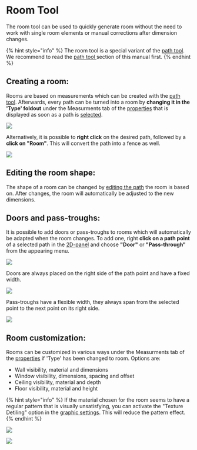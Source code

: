 # Room Tool

The room tool can be used to quickly generate room without the need to work with single room elements or manual corrections after dimension changes.

{% hint style="info" %}
The room tool is a special variant of the [path tool](path-tool.md). We recommend to read the [path tool ](path-tool.md)section of this manual first.
{% endhint %}

## Creating a room:

Rooms are based on measurements which can be created with the [path tool](path-tool.md). Afterwards, every path can be turned into a room by **changing it in the 'Type' foldout** under the Measurments tab of the [properties](../user-interface/the-info-panel.md) that is displayed as soon as a path is [selected](path-tool.md#path-selection-and-editing).

![](../../../.gitbook/assets/iVP\_fence\_tool\_create\_room.jpg)

Alternatively, it is possible to **right click** on the desired path, followed by a **click on "Room"**. This will convert the path into a fence as well.

![](../../../.gitbook/assets/iVP\_fence\_tool\_right\_click\_menu\_to\_room.jpg)


## Editing the room shape:

The shape of a room can be changed by [editing the path](path-tool.md#path-selection-and-editing) the room is based on. After changes, the room will automatically be adjusted to the new dimensions.

## Doors and pass-troughs:

It is possible to add doors or pass-troughs to rooms which will automatically be adapted when the room changes. To add one, right **click on a path point** of a selected path in the [2D-panel](../user-interface/the-2d-panel.md) and choose **"Door"** or **"Pass-through"** from the appearing menu.

![](../../../.gitbook/assets/iVP\_fence\_tool\_fence\_right\_click\_point\_options.jpg)

Doors are always placed on the right side of the path point and have a fixed width.

![](../../../.gitbook/assets/iVP\_room\_tool\_room\_door.jpg)

Pass-troughs have a flexible width, they always span from the selected point to the next point on its right side.

![](../../../.gitbook/assets/iVP\_room\_tool\_room\_pass-trough.jpg)

## Room customization:

Rooms can be customized in various ways under the Measurments tab of the [properties](../user-interface/the-info-panel.md) if 'Type' has been changed to room. Options are:

* Wall visibility, material and dimensions
* Window visibility, dimensions, spacing and offset
* Ceiling visibility, material and depth
* Floor visibility, material and height

{% hint style="info" %}
If the material chosen for the room seems to have a regular pattern that is visually unsatisfying, you can activate the "Texture Detiling" option in the [graphic settings](../settings/graphic-settings-panel.md). This will reduce the pattern effect.
{% endhint %}

![](../../../.gitbook/assets/iVP\_fence\_tool\_create\_room.jpg)

![](../../../.gitbook/assets/iVP\_room\_tool\_room\_customizations.jpg)
